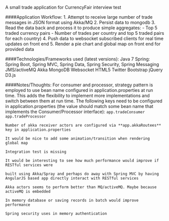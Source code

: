 A small trade application for CurrencyFair interview test

####Application Workflow:
	1. Attempt to receive large number of trade messages in JSON format using Akka/MQ
	2. Persist data to mongodb
	3. Read the data back and process it to produce simple aggregates:
		- Top 5 traded currency pairs
		- Number of trades per country and top 5 traded pairs for each country)
	4. Push data to websocket subscribed clients for real time updates on front end
	5. Render a pie chart and global map on front end for provided data

####Technologies/Frameworks used (latest versions):
	Java 7
	Spring: Spring Boot, Spring MVC, Spring Data, Spring Security, Spring Messaging
	JMS/activeMQ
	Akka
	MongoDB
	Websocket
	HTML5
	Twitter Bootstrap
	jQuery
	D3.js

####Notes/Thoughts:
	For consumer and processor, strategy pattern is employed to use bean name configured in application.properties at run time. This adds the flexibility to implement more implementations and switch between them at run time. The following keys need to be configured in application.properties (the value should match some bean name that implements the Consumer/Processor interface):
		```app.tradeConsumer
		 app.tradeProcessor```


	Number of akka receiver actors are configured via **app.akkaRoutees** key in application.properties

	It would be nice to add some animation/transition when rendering global map

	Integration test is missing

	It would be interesting to see how much performance would improve if RESTful services were

	built using Akka/Spray and perhaps do away with Spring MVC by having AngularJS based app directly interact with RESTful services

	Akka actors seems to perform better than MQ/activeMQ. Maybe because activeMQ is embedded

	In memory database or saving records in batch would improve performance

	Spring security uses in memory authentication